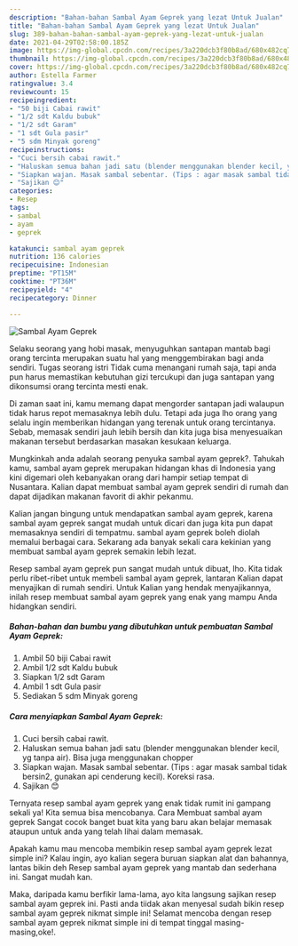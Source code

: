 ```yaml
---
description: "Bahan-bahan Sambal Ayam Geprek yang lezat Untuk Jualan"
title: "Bahan-bahan Sambal Ayam Geprek yang lezat Untuk Jualan"
slug: 389-bahan-bahan-sambal-ayam-geprek-yang-lezat-untuk-jualan
date: 2021-04-29T02:58:00.185Z
image: https://img-global.cpcdn.com/recipes/3a220dcb3f80b8ad/680x482cq70/sambal-ayam-geprek-foto-resep-utama.jpg
thumbnail: https://img-global.cpcdn.com/recipes/3a220dcb3f80b8ad/680x482cq70/sambal-ayam-geprek-foto-resep-utama.jpg
cover: https://img-global.cpcdn.com/recipes/3a220dcb3f80b8ad/680x482cq70/sambal-ayam-geprek-foto-resep-utama.jpg
author: Estella Farmer
ratingvalue: 3.4
reviewcount: 15
recipeingredient:
- "50 biji Cabai rawit"
- "1/2 sdt Kaldu bubuk"
- "1/2 sdt Garam"
- "1 sdt Gula pasir"
- "5 sdm Minyak goreng"
recipeinstructions:
- "Cuci bersih cabai rawit."
- "Haluskan semua bahan jadi satu (blender menggunakan blender kecil, yg tanpa air). Bisa juga menggunakan chopper"
- "Siapkan wajan. Masak sambal sebentar. (Tips : agar masak sambal tidak bersin2, gunakan api cenderung kecil). Koreksi rasa."
- "Sajikan 😊"
categories:
- Resep
tags:
- sambal
- ayam
- geprek

katakunci: sambal ayam geprek 
nutrition: 136 calories
recipecuisine: Indonesian
preptime: "PT15M"
cooktime: "PT36M"
recipeyield: "4"
recipecategory: Dinner

---
```



![Sambal Ayam Geprek](https://img-global.cpcdn.com/recipes/3a220dcb3f80b8ad/680x482cq70/sambal-ayam-geprek-foto-resep-utama.jpg)

Selaku seorang yang hobi masak, menyuguhkan santapan mantab bagi orang tercinta merupakan suatu hal yang menggembirakan bagi anda sendiri. Tugas seorang istri Tidak cuma menangani rumah saja, tapi anda pun harus memastikan kebutuhan gizi tercukupi dan juga santapan yang dikonsumsi orang tercinta mesti enak.

Di zaman  saat ini, kamu memang dapat mengorder santapan jadi walaupun tidak harus repot memasaknya lebih dulu. Tetapi ada juga lho orang yang selalu ingin memberikan hidangan yang terenak untuk orang tercintanya. Sebab, memasak sendiri jauh lebih bersih dan kita juga bisa menyesuaikan makanan tersebut berdasarkan masakan kesukaan keluarga. 



Mungkinkah anda adalah seorang penyuka sambal ayam geprek?. Tahukah kamu, sambal ayam geprek merupakan hidangan khas di Indonesia yang kini digemari oleh kebanyakan orang dari hampir setiap tempat di Nusantara. Kalian dapat membuat sambal ayam geprek sendiri di rumah dan dapat dijadikan makanan favorit di akhir pekanmu.

Kalian jangan bingung untuk mendapatkan sambal ayam geprek, karena sambal ayam geprek sangat mudah untuk dicari dan juga kita pun dapat memasaknya sendiri di tempatmu. sambal ayam geprek boleh diolah memalui berbagai cara. Sekarang ada banyak sekali cara kekinian yang membuat sambal ayam geprek semakin lebih lezat.

Resep sambal ayam geprek pun sangat mudah untuk dibuat, lho. Kita tidak perlu ribet-ribet untuk membeli sambal ayam geprek, lantaran Kalian dapat menyajikan di rumah sendiri. Untuk Kalian yang hendak menyajikannya, inilah resep membuat sambal ayam geprek yang enak yang mampu Anda hidangkan sendiri.

<!--inarticleads1-->

##### Bahan-bahan dan bumbu yang dibutuhkan untuk pembuatan Sambal Ayam Geprek:

1. Ambil 50 biji Cabai rawit
1. Ambil 1/2 sdt Kaldu bubuk
1. Siapkan 1/2 sdt Garam
1. Ambil 1 sdt Gula pasir
1. Sediakan 5 sdm Minyak goreng




<!--inarticleads2-->

##### Cara menyiapkan Sambal Ayam Geprek:

1. Cuci bersih cabai rawit.
1. Haluskan semua bahan jadi satu (blender menggunakan blender kecil, yg tanpa air). Bisa juga menggunakan chopper
1. Siapkan wajan. Masak sambal sebentar. (Tips : agar masak sambal tidak bersin2, gunakan api cenderung kecil). Koreksi rasa.
1. Sajikan 😊




Ternyata resep sambal ayam geprek yang enak tidak rumit ini gampang sekali ya! Kita semua bisa mencobanya. Cara Membuat sambal ayam geprek Sangat cocok banget buat kita yang baru akan belajar memasak ataupun untuk anda yang telah lihai dalam memasak.

Apakah kamu mau mencoba membikin resep sambal ayam geprek lezat simple ini? Kalau ingin, ayo kalian segera buruan siapkan alat dan bahannya, lantas bikin deh Resep sambal ayam geprek yang mantab dan sederhana ini. Sangat mudah kan. 

Maka, daripada kamu berfikir lama-lama, ayo kita langsung sajikan resep sambal ayam geprek ini. Pasti anda tiidak akan menyesal sudah bikin resep sambal ayam geprek nikmat simple ini! Selamat mencoba dengan resep sambal ayam geprek nikmat simple ini di tempat tinggal masing-masing,oke!.

